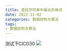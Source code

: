 ```yaml
---
title: 查找字符串中最长的单词
date: 2022-11-02
categories: 数据结构与算法
tags: 
- 数据结构与算法
---
```

测试下CICD30
![](https://img-blog.csdnimg.cn/img_convert/01bbea74d2985ac2afaf91fc85332bb4.png)